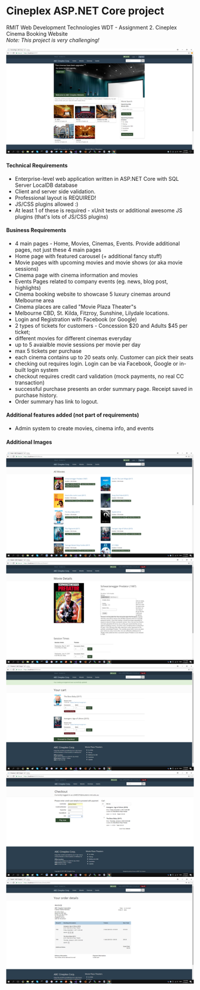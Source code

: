 # Cineplex ASP.NET Core project
RMIT Web Development Technologies WDT - Assignment 2. Cineplex Cinema Booking Website<br/>
<i>Note: This project is very challenging!</i>

![Home](cineplex.png)

#### Technical Requirements
- Enterprise-level web application written in ASP.NET Core with SQL Server LocalDB database
- Client and server side validation.
- Professional layout is REQUIRED!
- JS/CSS plugins allowed :)
- At least 1 of these is required - xUnit tests or additional awesome JS plugins (that's lots of JS/CSS plugins)

#### Business Requirements
- 4 main pages - Home, Movies, Cinemas, Events. Provide additional pages, not just these 4 main pages
- Home page with featured carousel (+ additional fancy stuff)
- Movie pages with upcoming movies and movie shows (or aka movie sessions)
- Cinema page with cinema information and movies
- Events Pages related to company events (eg. news, blog post, highlights)
- Cinema booking website to showcase 5 luxury cinemas around Melbourne area
- Cinema places are called "Movie Plaza Theater"s
- Melbourne CBD, St. Kilda, Fitzroy, Sunshine, Lilydale locations.
- Login and Registration with Facebook (or Google)
- 2 types of tickets for customers - Concession $20 and Adults $45 per ticket;
- different movies for different cinemas everyday
- up to 5 avaialble movie sessions per movie per day
- max 5 tickets per purchase
- each cinema contains up to 20 seats only. Customer can pick their seats
- checking out requires login. Login can be via Facebook, Google or in-built login system
- checkout requires credit card validation (mock payments, no real CC transaction)
- successful purchase presents an order summary page. Receipt saved in purchase history. 
- Order summary has link to logout.

#### Additional features added (not part of requirements)
- Admin system to create movies, cinema info, and events

#### Additional Images
![Movies Page](MoviesPage.png)
![Admin movies page](MoviesPage-admin.png)
![cart page](CartPage.png)
![checkout page](CheckoutPage.png)
![order summary page](OrderSummary.png)
